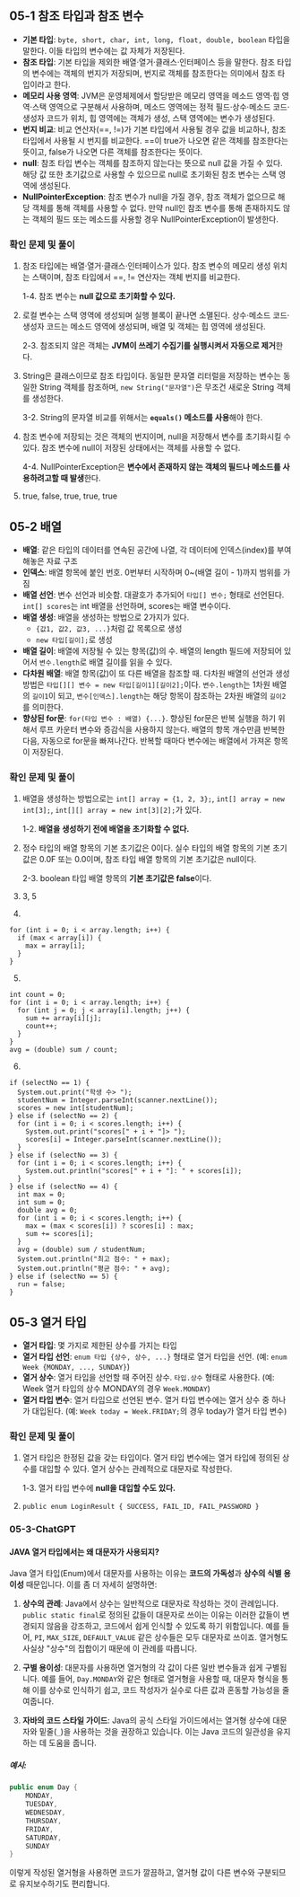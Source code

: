 ## 05-1 참조 타입과 참조 변수

- **기본 타입**: `byte, short, char, int, long, float, double, boolean` 타입을 말한다. 이들 타입의 변수에는 값 자체가 저장된다.
- **참조 타입**: 기본 타입을 제외한 배열·열거·클래스·인터페이스 등을 말한다. 참조 타입의 변수에는 객체의 번지가 저장되며, 번지로 객체를 참조한다는 의미에서 참조 타입이라고 한다.
- **메모리 사용 영역**: JVM은 운영체제에서 할당받은 메모리 영역을 메소드 영역·힙 영역·스택 영역으로 구분해서 사용하며, 메소드 영역에는 정적 필드·상수·메소드 코드·생성자 코드가 위치, 힙 영역에는 객체가 생성, 스택 영역에는 변수가 생성된다.
- **번지 비교**: 비교 연산자(==, !=)가 기본 타입에서 사용될 경우 값을 비교하나, 참조 타입에서 사용될 시 번지를 비교한다. ==이 true가 나오면 같은 객체를 참조한다는 뜻이고, false가 나오면 다른 객체를 참조한다는 뜻이다.
- **null**: 참조 타입 변수는 객체를 참조하지 않는다는 뜻으로 null 값을 가질 수 있다. 해당 값 또한 초기값으로 사용할 수 있으므로 null로 초기화된 참조 변수는 스택 영역에 생성된다.
- **NullPointerException**: 참조 변수가 null을 가질 경우, 참조 객체가 없으므로 해당 객체를 통해 객체를 사용할 수 없다. 만약 null인 참조 변수를 통해 존재하지도 않는 객체의 필드 또는 메소드를 사용할 경우 NullPointerException이 발생한다.

### 확인 문제 및 풀이

1. 참조 타입에는 배열·열거·클래스·인터페이스가 있다. 참조 변수의 메모리 생성 위치는 스택이며, 참조 타입에서 ==, != 연산자는 객체 번지를 비교한다.

   1-4. 참조 변수는 **null 값으로 초기화할 수 있다.**

2. 로컬 변수는 스택 영역에 생성되며 실행 블록이 끝나면 소멸된다. 상수·메소드 코드·생성자 코드는 메소드 영역에 생성되며, 배열 및 객체는 힙 영역에 생성된다.

   2-3. 참조되지 않은 객체는 **JVM이 쓰레기 수집기를 실행시켜서 자동으로 제거**한다.

3. String은 클래스이므로 참조 타입이다. 동일한 문자열 리터럴을 저장하는 변수는 동일한 String 객체를 참조하며, `new String("문자열")`은 무조건 새로운 String 객체를 생성한다.

   3-2. String의 문자열 비교를 위해서는 **`equals()` 메소드를 사용**해야 한다.

4. 참조 변수에 저장되는 것은 객체의 번지이며, null을 저장해서 변수를 초기화시킬 수 있다. 참조 변수에 null이 저장된 상태에서는 객체를 사용할 수 없다.

   4-4. NullPointerException은 **변수에서 존재하지 않는 객체의 필드나 메소드를 사용하려고할 때 발생**한다.

5. true, false, true, true, true

## 05-2 배열

- **배열**: 같은 타입의 데이터를 연속된 공간에 나열, 각 데이터에 인덱스(index)를 부여해놓은 자료 구조
- **인덱스**: 배열 항목에 붙인 번호. 0번부터 시작하며 0~(배열 길이 - 1)까지 범위를 가짐
- **배열 선언**: 변수 선언과 비슷함. 대괄호가 추가되어 `타입[] 변수;` 형태로 선언된다. `int[] scores`는 int 배열을 선언하며, scores는 배열 변수이다.
- **배열 생성**: 배열을 생성하는 방법으로 2가지가 있다.
  - `{값1, 값2, 값3, ...}`처럼 값 목록으로 생성
  - `new 타입[길이];`로 생성
- **배열 길이**: 배열에 저장될 수 있는 항목(값)의 수. 배열의 length 필드에 저장되어 있어서 `변수.length`로 배열 길이를 읽을 수 있다.
- **다차원 배열**: 배열 항목(값)이 또 다른 배열을 참조할 때. 다차원 배열의 선언과 생성 방법은 `타입[][] 변수 = new 타입[길이1][길이2];`이다. `변수.length`는 1차원 배열의 `길이1`이 되고, `변수[인덱스].length`는 해당 항목이 참조하는 2차원 배열의 `길이2`를 의미한다.
- **향상된 for문**: `for(타입 변수 : 배열) {...}`. 향상된 for문은 반복 실행을 하기 위해서 루프 카운터 변수와 증감식을 사용하지 않는다. 배열의 항목 개수만큼 반복한 다음, 자동으로 for문을 빠져나간다. 반복할 때마다 변수에는 배열에서 가져온 항목이 저장된다.

### 확인 문제 및 풀이

1. 배열을 생성하는 방법으로는 `int[] array = {1, 2, 3};`, `int[] array = new int[3];`, `int[][] array = new int[3][2];`가 있다.

   1-2. **배열을 생성하기 전에 배열을 초기화할 수 없다.**

2. 정수 타입의 배열 항목의 기본 초기값은 0이다. 실수 타입의 배열 항목의 기본 초기값은 0.0F 또는 0.0이며, 참조 타입 배열 항목의 기본 초기값은 null이다.

   2-3. boolean 타입 배열 항목의 **기본 초기값은 false**이다.

3. 3, 5
4.

```
for (int i = 0; i < array.length; i++) {
  if (max < array[i]) {
	max = array[i];
  }
}
```

5.

```
int count = 0;
for (int i = 0; i < array.length; i++) {
  for (int j = 0; j < array[i].length; j++) {
	sum += array[i][j];
	count++;
  }
}
avg = (double) sum / count;
```

6.

```
if (selectNo == 1) {
  System.out.print("학생 수> ");
  studentNum = Integer.parseInt(scanner.nextLine());
  scores = new int[studentNum];
} else if (selectNo == 2) {
  for (int i = 0; i < scores.length; i++) {
	System.out.print("scores[" + i + "]> ");
	scores[i] = Integer.parseInt(scanner.nextLine());
  }
} else if (selectNo == 3) {
  for (int i = 0; i < scores.length; i++) {
	System.out.println("scores[" + i + "]: " + scores[i]);
  }
} else if (selectNo == 4) {
  int max = 0;
  int sum = 0;
  double avg = 0;
  for (int i = 0; i < scores.length; i++) {
	max = (max < scores[i]) ? scores[i] : max;
	sum += scores[i];
  }
  avg = (double) sum / studentNum;
  System.out.println("최고 점수: " + max);
  System.out.println("평균 점수: " + avg);
} else if (selectNo == 5) {
  run = false;
}
```

## 05-3 열거 타입

- **열거 타입**: 몇 가지로 제한된 상수를 가지는 타입
- **열거 타입 선언**: `enum 타입 {상수, 상수, ...}` 형태로 열거 타입을 선언. (예: `enum Week {MONDAY, ..., SUNDAY}`)
- **열거 상수**: 열거 타입을 선언할 때 주어진 상수. `타입.상수` 형태로 사용한다. (예: Week 열거 타입의 상수 MONDAY의 경우 `Week.MONDAY`)
- **열거 타입 변수**: 열거 타입으로 선언된 변수. 열거 타입 변수에는 열거 상수 중 하나가 대입된다. (예: `Week today = Week.FRIDAY;`의 경우 today가 열거 타입 변수)

### 확인 문제 및 풀이

1. 열거 타입은 한정된 값을 갖는 타입이다. 열거 타입 변수에는 열거 타입에 정의된 상수를 대입할 수 있다. 열거 상수는 관례적으로 대문자로 작성한다.

   1-3. 열거 타입 변수에 **null을 대입할 수도 있다.**

2. `public enum LoginResult { SUCCESS, FAIL_ID, FAIL_PASSWORD }`

### 05-3-ChatGPT

#### JAVA 열거 타입에서는 왜 대문자가 사용되지?

Java 열거 타입(Enum)에서 대문자를 사용하는 이유는 **코드의 가독성**과 **상수의 식별 용이성** 때문입니다. 이를 좀 더 자세히 설명하면:

1. **상수의 관례**: Java에서 상수는 일반적으로 대문자로 작성하는 것이 관례입니다. `public static final`로 정의된 값들이 대문자로 쓰이는 이유는 이러한 값들이 변경되지 않음을 강조하고, 코드에서 쉽게 인식할 수 있도록 하기 위함입니다. 예를 들어, `PI`, `MAX_SIZE`, `DEFAULT_VALUE` 같은 상수들은 모두 대문자로 쓰이죠. 열거형도 사실상 "상수"의 집합이기 때문에 이 관례를 따릅니다.

2. **구별 용이성**: 대문자를 사용하면 열거형의 각 값이 다른 일반 변수들과 쉽게 구별됩니다. 예를 들어, `Day.MONDAY`와 같은 형태로 열거형을 사용할 때, 대문자 형식을 통해 이를 상수로 인식하기 쉽고, 코드 작성자가 실수로 다른 값과 혼동할 가능성을 줄여줍니다.

3. **자바의 코드 스타일 가이드**: Java의 공식 스타일 가이드에서는 열거형 상수에 대문자와 밑줄(`_`)을 사용하는 것을 권장하고 있습니다. 이는 Java 코드의 일관성을 유지하는 데 도움을 줍니다.

##### 예시:

```java
public enum Day {
    MONDAY,
    TUESDAY,
    WEDNESDAY,
    THURSDAY,
    FRIDAY,
    SATURDAY,
    SUNDAY
}
```

이렇게 작성된 열거형을 사용하면 코드가 깔끔하고, 열거형 값이 다른 변수와 구분되므로 유지보수하기도 편리합니다.
